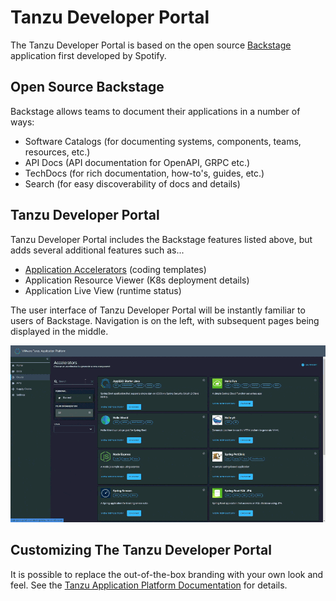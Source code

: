 # Tanzu Developer Portal

The Tanzu Developer Portal is based on the open source [Backstage](https://backstage.spotify.com/) application first developed by Spotify.

## Open Source Backstage 

Backstage allows teams to document their applications in a number of ways:

* Software Catalogs (for documenting systems, components, teams, resources, etc.)
* API Docs (API documentation for OpenAPI, GRPC etc.)
* TechDocs (for rich documentation, how-to's, guides, etc.)
* Search (for easy discoverability of docs and details)

## Tanzu Developer Portal 

Tanzu Developer Portal includes the Backstage features listed above, but adds several additional features such as...

* [Application Accelerators](accelerators.md) (coding templates)
* Application Resource Viewer (K8s deployment details)
* Application Live View (runtime status)

The user interface of Tanzu Developer Portal will be instantly familiar to users of Backstage. Navigation is on the left, with subsequent pages being displayed in the middle. 

![Accelerators in Tanzu Developer Portal](./images/accelerator-browser-anim.GIF)

## Customizing The Tanzu Developer Portal

It is possible to replace the out-of-the-box branding with your own look and feel. See the [Tanzu Application Platform Documentation](https://docs.vmware.com/en/VMware-Tanzu-Application-Platform/index.html) for details.